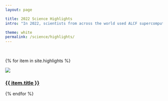 ```yaml
---
layout: page

title: 2022 Science Highlights
intro: "In 2022, scientists from across the world used ALCF supercomputing and AI resources to accelerate discovery and innovation across a wide range of research areas. The following science highlights detail some of the groundbreaking research campaigns carried out by ALCF users over the past year."

theme: white
permalink: /science/highlights/
---
```


<!-- <ul>
  {% for item in site.highlights %}
    <li>
      <a href="{{ site.baseurl }}{{ item.url }}">{{ item.title }}</a>
    </li>
  {% endfor %}
</ul>
 -->
 
<br>

<div class="teasers">

{% for item in site.highlights %}

<div class="teaser">
  <a href="{{ site.baseurl }}{{ item.url }}">
  	<div class="image-wrapper">
  		<div><img src="{{ site.baseurl }}/assets/images/{{ item.image }}"></div>
  		<div class="hover-scrim"></div>
  	</div>
  	<div class="content-wrapper">
  		<h3>{{ item.title }}</h3>
  	</div>
  </a>
</div>

{% endfor %}

</div>